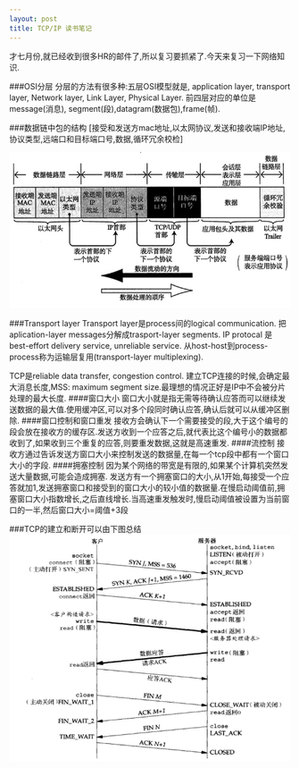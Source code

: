 ```yaml
---
layout: post
title: TCP/IP 读书笔记
---
```

才七月份,就已经收到很多HR的邮件了,所以复习要抓紧了.今天来复习一下网络知识.

###OSI分层
分层的方法有很多种:五层OSI模型就是, application layer,
transport layer, Network layer, Link Layer, Physical Layer.
前四层对应的单位是message(消息), segment(段),datagram(数据包),frame(帧).

###数据链中包的结构
[接受和发送方mac地址,以太网协议,发送和接收端IP地址,协议类型,远端口和目标端口号,数据,循环冗余校检]

![OSI layer](../images/osi-layer.png)

###Transport layer
Transport layer是process间的logical communication.
把aplication-layer messages分解成trasport-layer segments.
IP protocal 是best-effort delivery service, unreliable service.
从host-host到process-process称为运输层复用(transport-layer multiplexing).

TCP是reliable data transfer, congestion control.
建立TCP连接的时候,会确定最大消息长度,MSS: maximum segment size.最理想的情况正好是IP中不会被分片处理的最大长度.
####窗口大小
窗口大小就是指无需等待确认应答而可以继续发送数据的最大值.使用缓冲区,可以对多个段同时确认应答,确认后就可以从缓冲区删除.
####窗口控制和窗口重发
接收方会确认下一个需要接受的段,大于这个编号的段会放在接收方的缓存区.发送方收到一个应答之后,就代表比这个编号小的数据都收到了,如果收到三个重复的应答,则要重发数据,这就是高速重发.
####流控制
接收方通过告诉发送方窗口大小来控制发送的数据量,在每一个tcp段中都有一个窗口大小的字段.
####拥塞控制
因为某个网络的带宽是有限的,如果某个计算机突然发送大量数据,可能会造成拥塞. 发送方有一个拥塞窗口的大小,从1开始,每接受一个应答就加1,发送拥塞窗口和接受到的窗口大小的较小值的数据量.在慢启动阈值前,拥塞窗口大小指数增长,之后直线增长.当高速重发触发时,慢启动阈值被设置为当前窗口的一半,然后窗口大小=阈值+3段


###TCP的建立和断开可以由下图总结
![tcp-connection](../images/tcp-connection.png)
